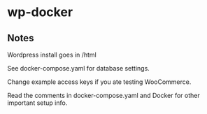 # wp-docker

## Notes 

Wordpress install goes in /html

See docker-compose.yaml for database settings.

Change example access keys if you ate testing WooCommerce.

Read the comments in docker-compose.yaml and Docker for other important setup info. 